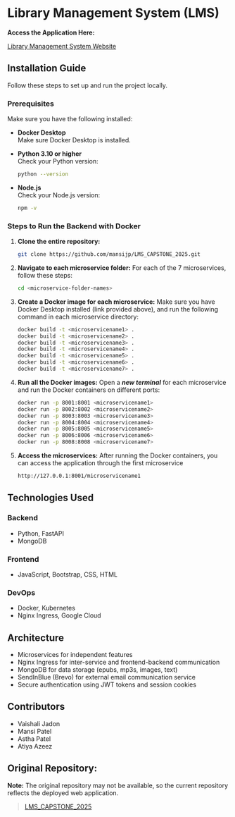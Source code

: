 
# Library Management System (LMS)

**Access the Application Here:** 

[Library Management System Website](https://34.47.39.132/auth/)

## Installation Guide

Follow these steps to set up and run the project locally.

### Prerequisites

Make sure you have the following installed:

- **Docker Desktop**  
  Make sure Docker Desktop is installed.

- **Python 3.10 or higher**  
  Check your Python version:
  ```sh
  python --version
  ```

- **Node.js**  
  Check your Node.js version:
  ```sh
  npm -v
  ```

### Steps to Run the Backend with Docker

1. **Clone the entire repository:**
   ```sh
   git clone https://github.com/mansijp/LMS_CAPSTONE_2025.git
   ```

2. **Navigate to each microservice folder:**
   For each of the 7 microservices, follow these steps:

   ```sh
   cd <microservice-folder-names>
   ```

3. **Create a Docker image for each microservice:**
   Make sure you have Docker Desktop installed (link provided above), and run the following command in each microservice directory:
   ```sh
   docker build -t <microservicename1> .
   docker build -t <microservicename2> .
   docker build -t <microservicename3> .
   docker build -t <microservicename4> .
   docker build -t <microservicename5> .
   docker build -t <microservicename6> .
   docker build -t <microservicename7> .
   ```

4. **Run all the Docker images:**
   Open a _**new terminal**_ for each microservice and run the Docker containers on different ports:
   ```sh
   docker run -p 8001:8001 <microservicename1>
   docker run -p 8002:8002 <microservicename2>
   docker run -p 8003:8003 <microservicename3>
   docker run -p 8004:8004 <microservicename4>
   docker run -p 8005:8005 <microservicename5>
   docker run -p 8006:8006 <microservicename6>
   docker run -p 8008:8008 <microservicename7>
   ```

5. **Access the microservices:**
   After running the Docker containers, you can access the application through the first microservice
   ```sh
   http://127.0.0.1:8001/microservicename1
   ```

## Technologies Used

### Backend

- Python, FastAPI
- MongoDB

### Frontend

- JavaScript, Bootstrap, CSS, HTML

### DevOps

- Docker, Kubernetes
- Nginx Ingress, Google Cloud

## Architecture

- Microservices for independent features
- Nginx Ingress for inter-service and frontend-backend communication
- MongoDB for data storage (epubs, mp3s, images, text)
- SendInBlue (Brevo) for external email communication service
- Secure authentication using JWT tokens and session cookies

## Contributors
- Vaishali Jadon 
- Mansi Patel
- Astha Patel
- Atiya Azeez


## Original Repository:

**Note:** The original repository may not be available, so the current repository reflects the deployed web application.

>[LMS_CAPSTONE_2025](https://github.com/asthapatel1125/LMS_CAPSTONE_2025)